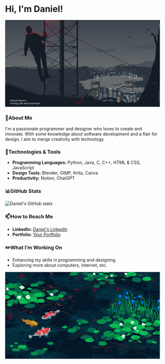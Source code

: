 # Hi, I'm Daniel!
![My GIF](https://github.com/Daniel20140101/Daniel/blob/main/Elements/jake-comingheremoreoftenlately.gif?raw=true)

### 👤About Me
I'm a passionate programmer and designer who loves to create and innovate. With some knowledge about software development and a flair for design, I aim to merge creativity with technology.

### 🔧Technologies & Tools
- **Programming Languages:** Python, Java, C, C++, HTML & CSS, JavaScript
- **Design Tools:** Blender, GIMP, Krita, Canva
- **Productivity:** Notion, ChatGPT

### 📊GitHub Stats
![Daniel's GitHub stats](https://github-readme-stats.vercel.app/api?username=daniel20140101&show_icons=true&theme=nord)

### 📫How to Reach Me
- **LinkedIn:** [Daniel's LinkedIn](https://www.linkedin.com/in/your-linkedin-username/)
- **Portfolio:** [Your Portfolio](https://your-portfolio-link.com)

### ✏️What I’m Working On
- Enhancing my skills in programming and designing.
- Exploring more about computers, Internet, etc.


![My_Gif](Elements/af07ed777318ec7c474804dbf7afdffb.gif)